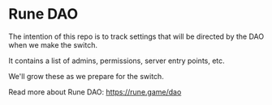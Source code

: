 # Rune DAO

The intention of this repo is to track settings that will be directed by the DAO when we make the switch.

It contains a list of admins, permissions, server entry points, etc.

We'll grow these as we prepare for the switch.

Read more about Rune DAO: https://rune.game/dao
